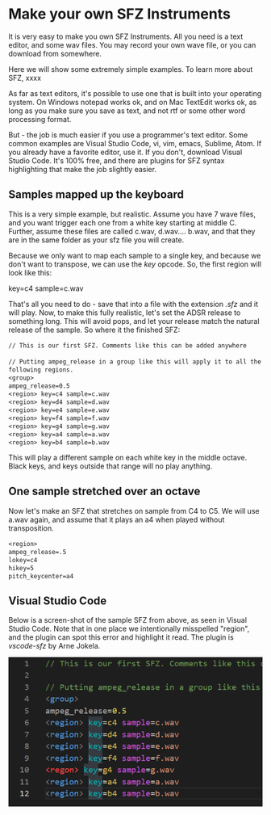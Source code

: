 # Make your own SFZ Instruments

It is very easy to make you own SFZ Instruments. All you need is a text editor, and some wav files. You may record your own wave file, or you can download from somewhere.

Here we will show some extremely simple examples. To learn more about SFZ, xxxx

As far as text editors, it's possible to use one that is built into your operating system. On Windows notepad works ok, and on Mac TextEdit works ok, as long as you make sure you save as text, and not rtf or some other word processing format.

But - the job is much easier if you use a programmer's text editor. Some common examples are Visual Studio Code, vi, vim, emacs, Sublime, Atom. If you already have a favorite editor, use it. If you don't, download Visual Studio Code. It's 100% free, and there are plugins for SFZ syntax highlighting that make the job slightly easier.

## Samples mapped up the keyboard

This is a very simple example, but realistic. Assume you have 7 wave files, and you want trigger each one from a white key starting at middle C. Further, assume these files are called c.wav, d.wav.... b.wav, and that they are in the same folder as your sfz file you will create.

Because we only want to map each sample to a single key, and because we don't want to transpose, we can use the *key* opcode. So, the first region will look like this:

<region> key=c4 sample=c.wav

That's all you need to do - save that into a file with the extension *.sfz* and it will play. Now, to make this fully realistic, let's set the ADSR release to something long. This will avoid pops, and let your release match the natural release of the sample. So where it the finished SFZ:

```
// This is our first SFZ. Comments like this can be added anywhere

// Putting ampeg_release in a group like this will apply it to all the following regions.
<group> 
ampeg_release=0.5
<region> key=c4 sample=c.wav
<region> key=d4 sample=d.wav
<region> key=e4 sample=e.wav
<region> key=f4 sample=f.wav
<region> key=g4 sample=g.wav
<region> key=a4 sample=a.wav
<region> key=b4 sample=b.wav
```
This will play a different sample on each white key in the middle octave. Black keys, and keys outside that range will no play anything.

## One sample stretched over an octave

Now let's make an SFZ that stretches on sample from C4 to C5. We will use a.wav again, and assume that it plays an a4 when played without transposition.
```
<region>
ampeg_release=.5
lokey=c4
hikey=5 
pitch_keycenter=a4
```

## Visual Studio Code

Below is a screen-shot of the sample SFZ from above, as seen in Visual Studio Code. Note that in one place we intentionally misspelled "region", and the plugin can spot this error and highlight it read. The plugin is *vscode-sfz* by Arne Jokela.

![VS Code  image](./vscode.png)
